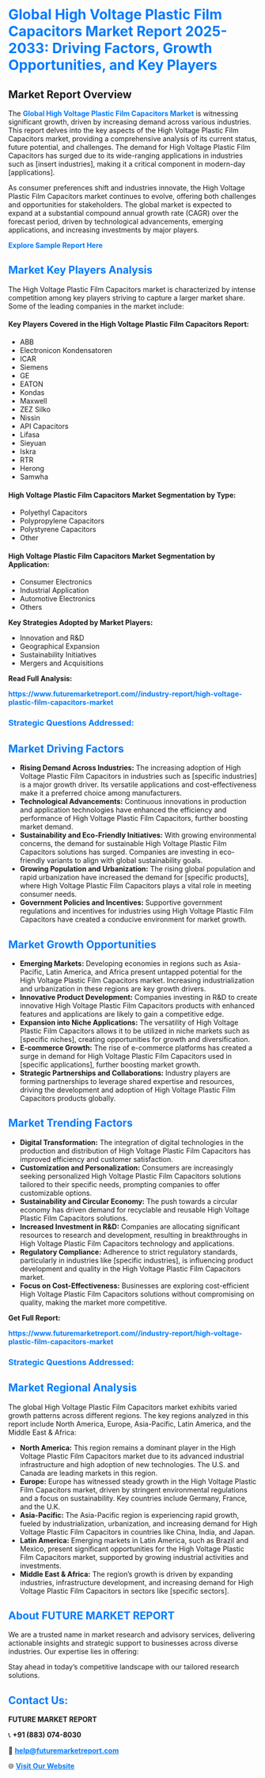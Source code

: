 <h1 style="color: #007BFF;">Global High Voltage Plastic Film Capacitors Market Report 2025-2033: Driving Factors, Growth Opportunities, and Key Players</h1>

<section id="overview">
<h2>Market Report Overview</h2>
<p>The <a href="https://www.futuremarketreport.com//industry-report/high-voltage-plastic-film-capacitors-market" style="color: #007BFF; text-decoration: none;"><strong>Global High Voltage Plastic Film Capacitors Market</strong></a> is witnessing significant growth, driven by increasing demand across various industries. This report delves into the key aspects of the High Voltage Plastic Film Capacitors market, providing a comprehensive analysis of its current status, future potential, and challenges. The demand for High Voltage Plastic Film Capacitors has surged due to its wide-ranging applications in industries such as [insert industries], making it a critical component in modern-day [applications].</p>
<p>As consumer preferences shift and industries innovate, the High Voltage Plastic Film Capacitors market continues to evolve, offering both challenges and opportunities for stakeholders. The global market is expected to expand at a substantial compound annual growth rate (CAGR) over the forecast period, driven by technological advancements, emerging applications, and increasing investments by major players.</p>
</section>

<section id="overview">
<p><a href="https://www.futuremarketreport.com//request-sample/reportId=75890" style="color: #007BFF; text-decoration: none;"><strong>Explore Sample Report Here</strong></a></p>
</section>

<section id="key-players">
<h2 style="color: #007BFF;">Market Key Players Analysis</h2>
<p>The High Voltage Plastic Film Capacitors market is characterized by intense competition among key players striving to capture a larger market share. Some of the leading companies in the market include:</p>
<h4>Key Players Covered in the High Voltage Plastic Film Capacitors Report:</h4>
<ul><li>ABB</li><li>Electronicon Kondensatoren</li><li>ICAR</li><li>Siemens</li><li>GE</li><li>EATON</li><li>Kondas</li><li>Maxwell</li><li>ZEZ Silko</li><li>Nissin</li><li>API Capacitors</li><li>Lifasa</li><li>Sieyuan</li><li>Iskra</li><li>RTR</li><li>Herong</li><li>Samwha</li></ul>
<h4>High Voltage Plastic Film Capacitors Market Segmentation by Type:</h4>
<ul><li>Polyethyl Capacitors</li><li>Polypropylene Capacitors</li><li>Polystyrene Capacitors</li><li>Other</li></ul>

<h4>High Voltage Plastic Film Capacitors Market Segmentation by Application:</h4>
<ul><li>Consumer Electronics</li><li>Industrial Application</li><li>Automotive Electronics</li><li>Others</li></ul>
<p><strong>Key Strategies Adopted by Market Players:</strong></p>
<ul>
<li>Innovation and R&D</li>
<li>Geographical Expansion</li>
<li>Sustainability Initiatives</li>
<li>Mergers and Acquisitions</li>
</ul>
</section>

<section>
<p><strong>Read Full Analysis: </strong></p><a href="https://www.futuremarketreport.com//industry-report/high-voltage-plastic-film-capacitors-market" style="color: #007BFF; text-decoration: none;"><strong>https://www.futuremarketreport.com//industry-report/high-voltage-plastic-film-capacitors-market</strong></a>
<h3 style="color: #007BFF;">Strategic Questions Addressed:</h3>
</section>

<section id="driving-factors">
<h2 style="color: #007BFF;">Market Driving Factors</h2>
<ul>
<li><strong>Rising Demand Across Industries:</strong> The increasing adoption of High Voltage Plastic Film Capacitors in industries such as [specific industries] is a major growth driver. Its versatile applications and cost-effectiveness make it a preferred choice among manufacturers.</li>
<li><strong>Technological Advancements:</strong> Continuous innovations in production and application technologies have enhanced the efficiency and performance of High Voltage Plastic Film Capacitors, further boosting market demand.</li>
<li><strong>Sustainability and Eco-Friendly Initiatives:</strong> With growing environmental concerns, the demand for sustainable High Voltage Plastic Film Capacitors solutions has surged. Companies are investing in eco-friendly variants to align with global sustainability goals.</li>
<li><strong>Growing Population and Urbanization:</strong> The rising global population and rapid urbanization have increased the demand for [specific products], where High Voltage Plastic Film Capacitors plays a vital role in meeting consumer needs.</li>
<li><strong>Government Policies and Incentives:</strong> Supportive government regulations and incentives for industries using High Voltage Plastic Film Capacitors have created a conducive environment for market growth.</li>
</ul>
</section>

<section id="growth-opportunities">
<h2 style="color: #007BFF;">Market Growth Opportunities</h2>
<ul>
<li><strong>Emerging Markets:</strong> Developing economies in regions such as Asia-Pacific, Latin America, and Africa present untapped potential for the High Voltage Plastic Film Capacitors market. Increasing industrialization and urbanization in these regions are key growth drivers.</li>
<li><strong>Innovative Product Development:</strong> Companies investing in R&D to create innovative High Voltage Plastic Film Capacitors products with enhanced features and applications are likely to gain a competitive edge.</li>
<li><strong>Expansion into Niche Applications:</strong> The versatility of High Voltage Plastic Film Capacitors allows it to be utilized in niche markets such as [specific niches], creating opportunities for growth and diversification.</li>
<li><strong>E-commerce Growth:</strong> The rise of e-commerce platforms has created a surge in demand for High Voltage Plastic Film Capacitors used in [specific applications], further boosting market growth.</li>
<li><strong>Strategic Partnerships and Collaborations:</strong> Industry players are forming partnerships to leverage shared expertise and resources, driving the development and adoption of High Voltage Plastic Film Capacitors products globally.</li>
</ul>
</section>

<section id="trending-factors">
<h2 style="color: #007BFF;">Market Trending Factors</h2>
<ul>
<li><strong>Digital Transformation:</strong> The integration of digital technologies in the production and distribution of High Voltage Plastic Film Capacitors has improved efficiency and customer satisfaction.</li>
<li><strong>Customization and Personalization:</strong> Consumers are increasingly seeking personalized High Voltage Plastic Film Capacitors solutions tailored to their specific needs, prompting companies to offer customizable options.</li>
<li><strong>Sustainability and Circular Economy:</strong> The push towards a circular economy has driven demand for recyclable and reusable High Voltage Plastic Film Capacitors solutions.</li>
<li><strong>Increased Investment in R&D:</strong> Companies are allocating significant resources to research and development, resulting in breakthroughs in High Voltage Plastic Film Capacitors technology and applications.</li>
<li><strong>Regulatory Compliance:</strong> Adherence to strict regulatory standards, particularly in industries like [specific industries], is influencing product development and quality in the High Voltage Plastic Film Capacitors market.</li>
<li><strong>Focus on Cost-Effectiveness:</strong> Businesses are exploring cost-efficient High Voltage Plastic Film Capacitors solutions without compromising on quality, making the market more competitive.</li>
</ul>
</section>

<section>
<p><strong>Get Full Report: </strong></p><a href="https://www.futuremarketreport.com//industry-report/high-voltage-plastic-film-capacitors-market" style="color: #007BFF; text-decoration: none;"><strong>https://www.futuremarketreport.com//industry-report/high-voltage-plastic-film-capacitors-market</strong></a>
<h3 style="color: #007BFF;">Strategic Questions Addressed:</h3>
</section>


<section id="regional-analysis">
<h2 style="color: #007BFF;">Market Regional Analysis</h2>
<p>The global High Voltage Plastic Film Capacitors market exhibits varied growth patterns across different regions. The key regions analyzed in this report include North America, Europe, Asia-Pacific, Latin America, and the Middle East & Africa:</p>
<ul>
<li><strong>North America:</strong> This region remains a dominant player in the High Voltage Plastic Film Capacitors market due to its advanced industrial infrastructure and high adoption of new technologies. The U.S. and Canada are leading markets in this region.</li>
<li><strong>Europe:</strong> Europe has witnessed steady growth in the High Voltage Plastic Film Capacitors market, driven by stringent environmental regulations and a focus on sustainability. Key countries include Germany, France, and the U.K.</li>
<li><strong>Asia-Pacific:</strong> The Asia-Pacific region is experiencing rapid growth, fueled by industrialization, urbanization, and increasing demand for High Voltage Plastic Film Capacitors in countries like China, India, and Japan.</li>
<li><strong>Latin America:</strong> Emerging markets in Latin America, such as Brazil and Mexico, present significant opportunities for the High Voltage Plastic Film Capacitors market, supported by growing industrial activities and investments.</li>
<li><strong>Middle East & Africa:</strong> The region’s growth is driven by expanding industries, infrastructure development, and increasing demand for High Voltage Plastic Film Capacitors in sectors like [specific sectors].</li>
</ul>
</section>

<footer>
<h2 style="color: #007BFF;">About FUTURE MARKET REPORT</h2>
<p>We are a trusted name in market research and advisory services, delivering actionable insights and strategic support to businesses across diverse industries. Our expertise lies in offering:</p>

<p>Stay ahead in today’s competitive landscape with our tailored research solutions.</p>

<h2 style="color: #007BFF;">Contact Us:</h2>
<p><strong>FUTURE MARKET REPORT</strong></p>
<p>📞 <strong>+91 (883) 074-8030</strong></p>
<p>📧 <strong><a href="mailto:help@futuremarketreport.com" style="color: #007BFF;">help@futuremarketreport.com</a></strong></p>
<p>🌐 <strong><a href="https://www.futuremarketreport.com/" style="color: #007BFF;">Visit Our Website</a></strong></p>
</footer>